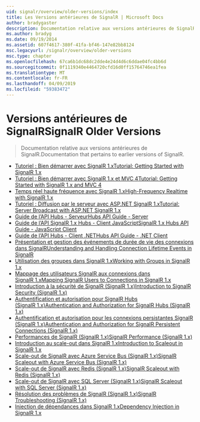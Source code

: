 ```yaml
---
uid: signalr/overview/older-versions/index
title: Les Versions antérieures de SignalR | Microsoft Docs
author: bradygaster
description: Documentation relative aux versions antérieures de SignalR.
ms.author: bradyg
ms.date: 09/19/2014
ms.assetid: 607f4617-380f-41fa-bf46-147e82bb8124
msc.legacyurl: /signalr/overview/older-versions
msc.type: chapter
ms.openlocfilehash: 67ca6b1dc68dc2dde4e24d4d6c6ddae04fc4bb6d
ms.sourcegitcommit: 0f1119340e4464720cfd16d0ff15764746ea1fea
ms.translationtype: MT
ms.contentlocale: fr-FR
ms.lasthandoff: 04/09/2019
ms.locfileid: "59383472"
---
```

# <a name="signalr-older-versions"></a><span data-ttu-id="c500e-103">Versions antérieures de SignalR</span><span class="sxs-lookup"><span data-stu-id="c500e-103">SignalR Older Versions</span></span>

> <span data-ttu-id="c500e-104">Documentation relative aux versions antérieures de SignalR.</span><span class="sxs-lookup"><span data-stu-id="c500e-104">Documentation that pertains to earlier versions of SignalR.</span></span>


- [<span data-ttu-id="c500e-105">Tutoriel : Bien démarrer avec SignalR 1.x</span><span class="sxs-lookup"><span data-stu-id="c500e-105">Tutorial: Getting Started with SignalR 1.x</span></span>](tutorial-getting-started-with-signalr.md)
- [<span data-ttu-id="c500e-106">Tutoriel : Bien démarrer avec SignalR 1.x et MVC 4</span><span class="sxs-lookup"><span data-stu-id="c500e-106">Tutorial: Getting Started with SignalR 1.x and MVC 4</span></span>](tutorial-getting-started-with-signalr-and-mvc-4.md)
- [<span data-ttu-id="c500e-107">Temps réel haute fréquence avec SignalR 1.x</span><span class="sxs-lookup"><span data-stu-id="c500e-107">High-Frequency Realtime with SignalR 1.x</span></span>](tutorial-high-frequency-realtime-with-signalr.md)
- [<span data-ttu-id="c500e-108">Tutoriel : Diffusion par le serveur avec ASP.NET SignalR 1.x</span><span class="sxs-lookup"><span data-stu-id="c500e-108">Tutorial: Server Broadcast with ASP.NET SignalR 1.x</span></span>](tutorial-server-broadcast-with-aspnet-signalr.md)
- [<span data-ttu-id="c500e-109">Guide de l’API Hubs - Serveur</span><span class="sxs-lookup"><span data-stu-id="c500e-109">Hubs API Guide - Server</span></span>](signalr-1x-hubs-api-guide-server.md)
- [<span data-ttu-id="c500e-110">Guide de l’API SignalR 1.x Hubs - Client JavaScript</span><span class="sxs-lookup"><span data-stu-id="c500e-110">SignalR 1.x Hubs API Guide - JavaScript Client</span></span>](signalr-1x-hubs-api-guide-javascript-client.md)
- [<span data-ttu-id="c500e-111">Guide de l’API Hubs - Client .NET</span><span class="sxs-lookup"><span data-stu-id="c500e-111">Hubs API Guide - .NET Client</span></span>](signalr-1x-hubs-api-guide-net-client.md)
- [<span data-ttu-id="c500e-112">Présentation et gestion des événements de durée de vie des connexions dans SignalR</span><span class="sxs-lookup"><span data-stu-id="c500e-112">Understanding and Handling Connection Lifetime Events in SignalR</span></span>](handling-connection-lifetime-events.md)
- [<span data-ttu-id="c500e-113">Utilisation des groupes dans SignalR 1.x</span><span class="sxs-lookup"><span data-stu-id="c500e-113">Working with Groups in SignalR 1.x</span></span>](working-with-groups.md)
- [<span data-ttu-id="c500e-114">Mappage des utilisateurs SignalR aux connexions dans SignalR 1.x</span><span class="sxs-lookup"><span data-stu-id="c500e-114">Mapping SignalR Users to Connections in SignalR 1.x</span></span>](mapping-users-to-connections.md)
- [<span data-ttu-id="c500e-115">Introduction à la sécurité de SignalR (SignalR 1.x)</span><span class="sxs-lookup"><span data-stu-id="c500e-115">Introduction to SignalR Security (SignalR 1.x)</span></span>](introduction-to-security.md)
- [<span data-ttu-id="c500e-116">Authentification et autorisation pour SignalR Hubs (SignalR 1.x)</span><span class="sxs-lookup"><span data-stu-id="c500e-116">Authentication and Authorization for SignalR Hubs (SignalR 1.x)</span></span>](hub-authorization.md)
- [<span data-ttu-id="c500e-117">Authentification et autorisation pour les connexions persistantes SignalR (SignalR 1.x)</span><span class="sxs-lookup"><span data-stu-id="c500e-117">Authentication and Authorization for SignalR Persistent Connections (SignalR 1.x)</span></span>](persistent-connection-authorization.md)
- [<span data-ttu-id="c500e-118">Performances de SignalR (SignalR 1.x)</span><span class="sxs-lookup"><span data-stu-id="c500e-118">SignalR Performance (SignalR 1.x)</span></span>](signalr-performance.md)
- [<span data-ttu-id="c500e-119">Introduction au scale-out dans SignalR 1.x</span><span class="sxs-lookup"><span data-stu-id="c500e-119">Introduction to Scaleout in SignalR 1.x</span></span>](scaleout-in-signalr.md)
- [<span data-ttu-id="c500e-120">Scale-out de SignalR avec Azure Service Bus (SignalR 1.x)</span><span class="sxs-lookup"><span data-stu-id="c500e-120">SignalR Scaleout with Azure Service Bus (SignalR 1.x)</span></span>](scaleout-with-windows-azure-service-bus.md)
- [<span data-ttu-id="c500e-121">Scale-out de SignalR avec Redis (SignalR 1.x)</span><span class="sxs-lookup"><span data-stu-id="c500e-121">SignalR Scaleout with Redis (SignalR 1.x)</span></span>](scaleout-with-redis.md)
- [<span data-ttu-id="c500e-122">Scale-out de SignalR avec SQL Server (SignalR 1.x)</span><span class="sxs-lookup"><span data-stu-id="c500e-122">SignalR Scaleout with SQL Server (SignalR 1.x)</span></span>](scaleout-with-sql-server.md)
- [<span data-ttu-id="c500e-123">Résolution des problèmes de SignalR (SignalR 1.x)</span><span class="sxs-lookup"><span data-stu-id="c500e-123">SignalR Troubleshooting (SignalR 1.x)</span></span>](troubleshooting.md)
- [<span data-ttu-id="c500e-124">Injection de dépendances dans SignalR 1.x</span><span class="sxs-lookup"><span data-stu-id="c500e-124">Dependency Injection in SignalR 1.x</span></span>](dependency-injection.md)
